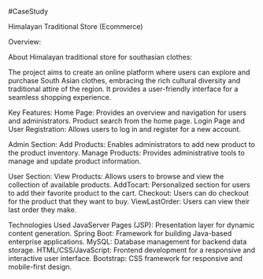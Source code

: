  #CaseStudy
 
Himalayan Traditional Store (Ecommerce) 
 
Overview:

About Himalayan traditional store for southasian clothes:

The project aims to create an online platform where users can explore and purchase South Asian clothes, embracing the rich cultural diversity and traditional attire
of the region. It provides a user-friendly interface for a seamless shopping experience.

Key Features:
Home Page:
Provides an overview and navigation for users and administrators.
Product search from the home page.
Login Page and User Registration:
Allows users to log in and register for a new account.

Admin Section:
Add Products:
Enables administrators to add new product to the product inventory.
Manage Products:
Provides administrative tools to manage and update product information.

User Section:
View Products:
Allows users to browse and view the collection of available products.
AddTocart:
Personalized section for users to add their favorite product to the cart.
Checkout:
Users can do checkout for the product that they want to buy.
ViewLastOrder:
Users can view their last order they make.

Technologies Used
JavaServer Pages (JSP): Presentation layer for dynamic content generation.
Spring Boot: Framework for building Java-based enterprise applications.
MySQL: Database management for backend data storage.
HTML/CSS/JavaScript: Frontend development for a responsive and interactive user interface.
Bootstrap: CSS framework for responsive and mobile-first design.